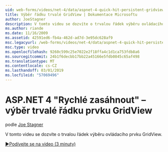 ```yaml
---
uid: web-forms/videos/net-4/data/aspnet-4-quick-hit-persistent-gridview-row-selection
title: Výběr řádku trvalé GridView | Dokumentace Microsoftu
author: JoeStagner
description: V tomto videu se dozvíte o trvalou řádek výběru ovládacího prvku GridView.
ms.author: riande
ms.date: 11/16/2009
ms.assetid: 42591ed6-fb4a-462d-ad7d-3e95dc628af9
msc.legacyurl: /web-forms/videos/net-4/data/aspnet-4-quick-hit-persistent-gridview-row-selection
msc.type: video
ms.openlocfilehash: 9260c599c25e7022e2f18ffa4c1d1ca753fdb8a6
ms.sourcegitcommit: 24b1f6decbb17bb22a45166e5fdb0845c65af498
ms.translationtype: MT
ms.contentlocale: cs-CZ
ms.lasthandoff: 03/01/2019
ms.locfileid: "57069496"
---
```

<a name="aspnet-4-quick-hit--persistent-gridview-row-selection"></a>ASP.NET 4 "Rychlé zasáhnout" – výběr trvalé řádku prvku GridView
====================
podle [Joe Stagner](https://github.com/JoeStagner)

V tomto videu se dozvíte o trvalou řádek výběru ovládacího prvku GridView. 

[&#9654;Podívejte se na video (3 minuty)](https://channel9.msdn.com/Blogs/ASP-NET-Site-Videos/aspnet-4-quick-hit-persistent-gridview-row-selection)
